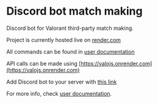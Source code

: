 # Discord bot match making

Discord bot for Valorant third-party match making.

Project is currently hosted live on [render.com](https://render.com/)

All commands can be found in [user documentation](https://github.com/spiduso/discord-bot-matchmaking/blob/main/documentations/user_documentation/README.md)

API calls can be made using [https://valojs.onrender.com](https://valojs.onrender.com)

Add Discord bot to your server with [this link](https://discord.com/oauth2/authorize?client_id=1322612015474147429)

For more info, check [user documentation](https://github.com/spiduso/discord-bot-matchmaking/blob/main/documentations/user_documentation/README.md).
